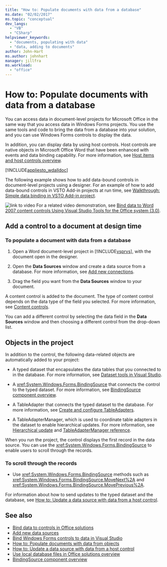 ```yaml
---
title: "How to: Populate documents with data from a database"
ms.date: "02/02/2017"
ms.topic: "conceptual"
dev_langs:
  - "VB"
  - "CSharp"
helpviewer_keywords:
  - "documents, populating with data"
  - "data, adding to documents"
author: John-Hart
ms.author: johnhart
manager: jillfra
ms.workload:
  - "office"
---
```

# How to: Populate documents with data from a database

You can access data in document-level projects for Microsoft Office in the same way that you access data in Windows Forms projects. You use the same tools and code to bring the data from a database into your solution, and you can use Windows Forms controls to display the data.

In addition, you can display data by using host controls. Host controls are native objects in Microsoft Office Word that have been enhanced with events and data binding capability. For more information, see [Host items and host controls overview](../vsto/host-items-and-host-controls-overview.md).

[!INCLUDE[appliesto_wdalldoc](../vsto/includes/appliesto-wdalldoc-md.md)]

The following example shows how to add data-bound controls in document-level projects using a designer. For an example of how to add data-bound controls in VSTO Add-in projects at run time, see [Walkthrough: Simple data binding in VSTO Add-in project](../vsto/walkthrough-simple-data-binding-in-vsto-add-in-project.md).

![link to video](../vsto/media/playvideo.gif "link to video") For a related video demonstration, see [Bind data to Word 2007 content controls Using Visual Studio Tools for the Office system (3.0)](/previous-versions/office/developer/office-2007/bb967663(v=office.12)).

## Add a control to a document at design time

### To populate a document with data from a database

1. Open a Word document-level project in [!INCLUDE[vsprvs](../sharepoint/includes/vsprvs-md.md)], with the document open in the designer.

2. Open the **Data Sources** window and create a data source from a database. For more information, see [Add new connections](../data-tools/add-new-connections.md).

3. Drag the field you want from the **Data Sources** window to your document.

A content control is added to the document. The type of content control depends on the data type of the field you selected. For more information, see [Content controls](../vsto/content-controls.md).

You can add a different control by selecting the data field in the **Data Sources** window and then choosing a different control from the drop-down list.

## Objects in the project

In addition to the control, the following data-related objects are automatically added to your project:

- A typed dataset that encapsulates the data tables that you connected to in the database. For more information, see [Dataset tools in Visual Studio](../data-tools/dataset-tools-in-visual-studio.md).

- A <xref:System.Windows.Forms.BindingSource> that connects the control to the typed dataset. For more information, see [BindingSource component overview](/dotnet/framework/winforms/controls/bindingsource-component-overview).

- A TableAdapter that connects the typed dataset to the database. For more information, see [Create and configure TableAdapters](../data-tools/create-and-configure-tableadapters.md).

- A TableAdapterManager, which is used to coordinate table adapters in the dataset to enable hierarchical updates. For more information, see [Hierarchical update](../data-tools/hierarchical-update.md) and [TableAdapterManager reference](../data-tools/fill-datasets-by-using-tableadapters.md#tableadaptermanager-reference).

When you run the project, the control displays the first record in the data source. You can use the <xref:System.Windows.Forms.BindingSource> to enable users to scroll through the records.

### To scroll through the records

- Use <xref:System.Windows.Forms.BindingSource> methods such as <xref:System.Windows.Forms.BindingSource.MoveNext%2A> and <xref:System.Windows.Forms.BindingSource.MovePrevious%2A>.

For information about how to send updates to the typed dataset and the database, see [How to: Update a data source with data from a host control](../vsto/how-to-update-a-data-source-with-data-from-a-host-control.md).

## See also

- [Bind data to controls in Office solutions](../vsto/binding-data-to-controls-in-office-solutions.md)
- [Add new data sources](../data-tools/add-new-data-sources.md)
- [Bind Windows Forms controls to data in Visual Studio](../data-tools/bind-windows-forms-controls-to-data-in-visual-studio.md)
- [How to: Populate documents with data from objects](../vsto/how-to-populate-documents-with-data-from-objects.md)
- [How to: Update a data source with data from a host control](../vsto/how-to-update-a-data-source-with-data-from-a-host-control.md)
- [Use local database files in Office solutions overview](../vsto/using-local-database-files-in-office-solutions-overview.md)
- [BindingSource component overview](/dotnet/framework/winforms/controls/bindingsource-component-overview)